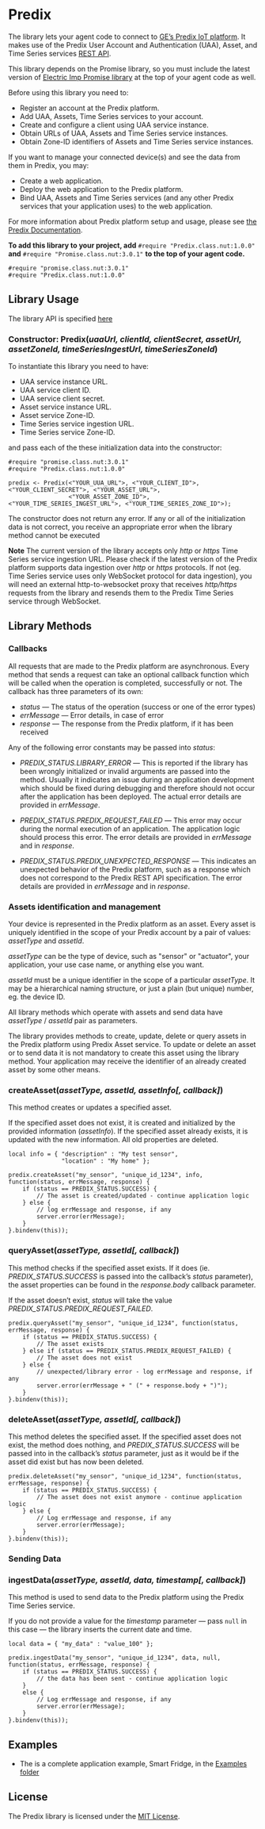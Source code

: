 # Predix

The library lets your agent code to connect to [GE’s Predix IoT platform](https://www.predix.io). It makes use of the Predix User Account and Authentication (UAA), Asset, and Time Series services [REST API](https://www.predix.io/api).

This library depends on the Promise library, so you must include the latest version of [Electric Imp Promise library](https://github.com/electricimp/Promise) at the top of your agent code as well.

Before using this library you need to:
- Register an account at the Predix platform.
- Add UAA, Assets, Time Series services to your account.
- Create and configure a client using UAA service instance.
- Obtain URLs of UAA, Assets and Time Series service instances.
- Obtain Zone-ID identifiers of Assets and Time Series service instances.

If you want to manage your connected device(s) and see the data from them in Predix, you may:
- Create a web application.
- Deploy the web application to the Predix platform.
- Bind UAA, Assets and Time Series services (and any other Predix services that your application uses) to the web application.

For more information about Predix platform setup and usage, please see [the Predix Documentation](https://www.predix.io/docs).

**To add this library to your project, add** `#require "Predix.class.nut:1.0.0"` **and** `#require "Promise.class.nut:3.0.1"` **to the top of your agent code.**

```squirrel
#require "promise.class.nut:3.0.1"
#require "Predix.class.nut:1.0.0"
```

## Library Usage

The library API is specified [here](./Predix.class.nut)

### Constructor: Predix(*uaaUrl, clientId, clientSecret, assetUrl, assetZoneId, timeSeriesIngestUrl, timeSeriesZoneId*)

To instantiate this library you need to have:
- UAA service instance URL.
- UAA service client ID.
- UAA service client secret.
- Asset service instance URL.
- Asset service Zone-ID.
- Time Series service ingestion URL.
- Time Series service Zone-ID.

and pass each of the these initialization data into the constructor:

```squirrel
#require "promise.class.nut:3.0.1"
#require "Predix.class.nut:1.0.0"

predix <- Predix(<"YOUR_UUA_URL">, <"YOUR_CLIENT_ID">, <"YOUR_CLIENT_SECRET">, <"YOUR_ASSET_URL">, 
                 <"YOUR_ASSET_ZONE_ID">, <"YOUR_TIME_SERIES_INGEST_URL">, <"YOUR_TIME_SERIES_ZONE_ID">);
```

The constructor does not return any error. If any or all of the initialization data is not correct, you receive an appropriate error when the library method cannot be executed

**Note** The current version of the library accepts only *http* or *https* Time Series service ingestion URL. Please check if the latest version of the Predix platform supports data ingestion over *http* or *https* protocols. If not (eg. Time Series service uses only WebSocket protocol for data ingestion), you will need an external http-to-websocket proxy that receives *http/https* requests from the library and resends them to the Predix Time Series service through WebSocket.

## Library Methods

### Callbacks

All requests that are made to the Predix platform are asynchronous. Every method that sends a request can take an optional callback function which will be called when the operation is completed, successfully or not. The callback has three parameters of its own:

- *status* &mdash; The status of the operation (success or one of the error types)
- *errMessage* &mdash; Error details, in case of error
- *response* &mdash; The response from the Predix platform, if it has been received

Any of the following error constants may be passed into *status*:

- *PREDIX_STATUS.LIBRARY_ERROR* &mdash; This is reported if the library has been wrongly initialized or invalid arguments are passed into the method. Usually it indicates an issue during an application development which should be fixed during debugging and therefore should not occur after the application has been deployed. The actual error details are provided in *errMessage*.

- *PREDIX_STATUS.PREDIX_REQUEST_FAILED* &mdash; This error may occur during the normal execution of an application. The application logic should process this error. The error details are provided in *errMessage* and in *response*.

- *PREDIX_STATUS.PREDIX_UNEXPECTED_RESPONSE* &mdash; This indicates an unexpected behavior of the Predix platform, such as a response which does not correspond to the Predix REST API specification. The error details are provided in *errMessage* and in *response*.

### Assets identification and management

Your device is represented in the Predix platform as an asset. Every asset is uniquely identified in the scope of your Predix account by a pair of values: *assetType* and *assetId*. 

*assetType* can be the type of device, such as "sensor" or "actuator", your application, your use case name, or anything else you want.

*assetId* must be a unique identifier in the scope of a particular *assetType*. It may be a hierarchical naming structure, or just a plain (but unique) number, eg. the device ID.

All library methods which operate with assets and send data have *assetType* / *assetId* pair as parameters.

The library provides methods to create, update, delete or query assets in the Predix platform using Predix Asset service. To update or delete an asset or to send data it is not mandatory to create this asset using the library method. Your application may receive the identifier of an already created asset by some other means.

### createAsset(*assetType, assetId, assetInfo[, callback]*)

This method creates or updates a specified asset.

If the specified asset does not exist, it is created and initialized by the provided information (*assetInfo*). If the specified asset already exists, it is updated with the new information. All old properties are deleted.

```squirrel
local info = { "description" : "My test sensor",
               "location" : "My home" };

predix.createAsset("my_sensor", "unique_id_1234", info, function(status, errMessage, response) {
    if (status == PREDIX_STATUS.SUCCESS) {
        // The asset is created/updated - continue application logic
    } else {
        // log errMessage and response, if any
        server.error(errMessage);
    }
}.bindenv(this));
```

### queryAsset(*assetType, assetId[, callback]*)

This method checks if the specified asset exists. If it does (ie. *PREDIX_STATUS.SUCCESS* is passed into the callback’s *status* parameter), the asset properties can be found in the *response.body* callback parameter.

If the asset doesn’t exist, *status* will take the value *PREDIX_STATUS.PREDIX_REQUEST_FAILED*.

```squirrel
predix.queryAsset("my_sensor", "unique_id_1234", function(status, errMessage, response) {
    if (status == PREDIX_STATUS.SUCCESS) {
        // The asset exists
    } else if (status == PREDIX_STATUS.PREDIX_REQUEST_FAILED) {
        // The asset does not exist
    } else {
        // unexpected/library error - log errMessage and response, if any
        server.error(errMessage + " (" + response.body + ")");
    }
}.bindenv(this));
```

### deleteAsset(*assetType, assetId[, callback]*)

This method deletes the specified asset. If the specified asset does not exist, the method does nothing, and *PREDIX_STATUS.SUCCESS* will be passed into in the callback’s *status* parameter, just as it would be if the asset did exist but has now been deleted.

```squirrel
predix.deleteAsset("my_sensor", "unique_id_1234", function(status, errMessage, response) {
    if (status == PREDIX_STATUS.SUCCESS) {
        // The asset does not exist anymore - continue application logic
    } else {
        // Log errMessage and response, if any
        server.error(errMessage);
    }
}.bindenv(this));
```

### Sending Data

### ingestData(*assetType, assetId, data, timestamp[, callback]*)

This method is used to send data to the Predix platform using the Predix Time Series service.

If you do not provide a value for the *timestamp* parameter &mdash; pass `null` in this case &mdash; the library inserts the current date and time.

```squirrel
local data = { "my_data" : "value_100" };

predix.ingestData("my_sensor", "unique_id_1234", data, null, function(status, errMessage, response) {
    if (status == PREDIX_STATUS.SUCCESS) {
        // the data has been sent - continue application logic
    }
    else {
        // Log errMessage and response, if any
        server.error(errMessage);
    }
}.bindenv(this));
```

## Examples

- The is a complete application example, Smart Fridge, in the [Examples folder](./Examples)

## License

The Predix library is licensed under the [MIT License](./LICENSE).
